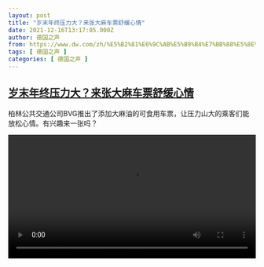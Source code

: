 ```yaml
---
layout: post
title: "岁末年终压力大？来张大麻车票舒缓心情"
date: 2021-12-16T13:17:05.000Z
author: 德国之声
from: https://www.dw.com/zh/%E5%B2%81%E6%9C%AB%E5%B9%B4%E7%BB%88%E5%8E%8B%E5%8A%9B%E5%A4%A7%EF%BC%9F%E6%9D%A5%E5%BC%A0%E5%A4%A7%E9%BA%BB%E8%BD%A6%E7%A5%A8%E8%88%92%E7%BC%93%E5%BF%83%E6%83%85/a-60146160
tags: [ 德国之声 ]
categories: [ 德国之声 ]
---
```

<!--1639660625000-->
[岁末年终压力大？来张大麻车票舒缓心情](https://www.dw.com/zh/%E5%B2%81%E6%9C%AB%E5%B9%B4%E7%BB%88%E5%8E%8B%E5%8A%9B%E5%A4%A7%EF%BC%9F%E6%9D%A5%E5%BC%A0%E5%A4%A7%E9%BA%BB%E8%BD%A6%E7%A5%A8%E8%88%92%E7%BC%93%E5%BF%83%E6%83%85/a-60146160)
------

<div>
<p>柏林公共交通公司BVG推出了添加大麻油的可食用车票，让压力山大的乘客们能放松心情。有兴趣来一张吗？</small></p><video src="https://tvdownloaddw-a.akamaihd.net/dwtv_video/flv/vdt_zh/2021/bchi211216_001_berlin_01r_sd_avc.mp4" controls style="width:100%"></video>
</div>
